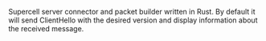 Supercell server connector and packet builder written in Rust.
By default it will send ClientHello with the desired version and display information about the received message.
